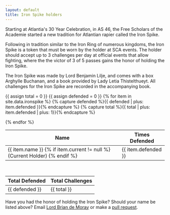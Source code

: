 ```yaml
---
layout: default
title: Iron Spike holders
---
```


Starting at Atlantia's 30 Year Celebration, in AS 46, the Free Scholars of the Academie started a new tradition for Atlantian rapier called the Iron Spike.

Following in tradition similar to the Iron Ring of numerous kingdoms, the Iron Spike is a token that must be worn by the holder at SCA events.  The holder should accept up to 3 challenges per day at official events that allow fighting, where the the victor of 3 of 5 passes gains the honor of holding the Iron Spike.

The Iron Spike was made by Lord Benjamin Lilje, and comes with a box Arghylle Buchanan, and a book provided by Lady Letia Thistelthueyt.  All challenges for the Iron Spike are recorded in the accompanying book.


<table class="pure-table pure-table-bordered">
<thead>
<tr>
    <th> Name </th>
    <th> Times Defended </th>
</tr>
</thead>
<tbody>

{{ assign total = 0 }}
{{ assign defended = 0 }}
{% for item in site.data.ironspike %}
{% capture defended %}{{ defended | plus: item.defended }}{% endcapture %}
{% capture total %}{{ total | plus: item.defended | plus: 1}}{% endcapture %}
<tr>
    <td> {{ item.name }}
    {% if item.current != null %} (Current Holder) {% endif %}
    </td>
    <td> {{ item.defended }} </td>
</tr>
{% endfor %}
</tbody>
</table>

<br>

<table class="pure-table pure-table-bordered">
<thead>
<tr>
    <th> Total Defended </th>
    <th> Total Challenges </th>
</tr>
</thead>
<tbody>
<tr>
    <td> {{ defended }} </td>
    <td> {{ total }} </td>
</tr>
</tbody>
</table>

Have you had the honor of holding the Iron Spike?  Should your name be listed above?  Email [Lord Brian de Moray](mailto:bmc@shmoo.com) or make a [pull request](https://github.com/academie-de-espee/academie-de-espee.github.io/pulls).
